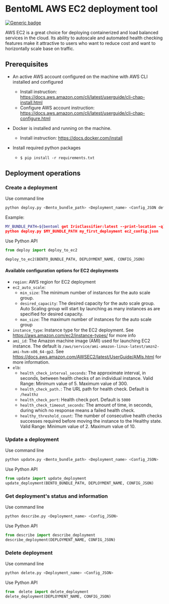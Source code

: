 # BentoML AWS EC2 deployment tool

[![Generic badge](https://img.shields.io/badge/Release-Alpha-<COLOR>.svg)](https://shields.io/)

AWS EC2 is a great choice for deploying containerized and load balanced services in the cloud.
Its ability to autoscale and automated health checking features make it attractive to
users who want to reduce cost and want to horizontally scale base on traffic.

## Prerequisites

- An active AWS account configured on the machine with AWS CLI installed and configured
    - Install instruction: https://docs.aws.amazon.com/cli/latest/userguide/cli-chap-install.html
    - Configure AWS account instruction: https://docs.aws.amazon.com/cli/latest/userguide/cli-chap-configure.html
- Docker is installed and running on the machine.
    - Install instruction: https://docs.docker.com/install

- Install required python packages
    - `$ pip install -r requirements.txt`


## Deployment operations

### Create a deployment

Use command line

```bash
python deploy.py <Bento_bundle_path> <Deployment_name> <Config_JSON default is ec2_config.json>
```

Example:

```bash
MY_BUNDLE_PATH=${bentoml get IrisClassifier:latest --print-location -q)
python deploy.py $MY_BUNDLE_PATH my_first_deployment ec2_config.json
```

Use Python API

```python
from deploy import deploy_to_ec2

deploy_to_ec2(BENTO_BUNDLE_PATH, DEPLOYMENT_NAME, CONFIG_JSON)
```

#### Available configuration options for EC2 deployments

* `region`: AWS region for EC2 deployment
* `ec2_auto_scale`:
  * `min_size`:  The minimum number of instances for the auto scale group.
  * `desired_capacity`: The desired capacity for the auto scale group. Auto Scaling group will start by launching as many instances as are specified for desired capacity.
  * `max_size`: The maximum number of instances for the auto scale group
* `instance_type`: Instance type for the EC2 deployment. See https://aws.amazon.com/ec2/instance-types/ for more info
* `ami_id`: The Amazon machine image (AMI) used for launching EC2 instance. The default is `/aws/service/ami-amazon-linux-latest/amzn2-ami-hvm-x86_64-gp2`. See https://docs.aws.amazon.com/AWSEC2/latest/UserGuide/AMIs.html for more information.
* `elb`:
  * `health_check_interval_seconds`: The approximate interval, in seconds, between health checks of an individual instance. Valid Range: Minimum value of 5. Maximum value of 300.
  * `health_check_path.`: The URL path for health check. Default is `/healthz`
  * `health_check_port`: Health check port. Default is `5000`
  * `health_check_timeout_seconds`: The amount of time, in seconds, during which no response means a failed health check.
  * `healthy_threshold_count`: The number of consecutive health checks successes required before moving the instance to the Healthy state. Valid Range: Minimum value of 2. Maximum value of 10.

### Update a deployment

Use command line

```bash
python update.py <Bento_bundle_path> <Deployment_name> <Config_JSON>
```

Use Python API

```python
from update import update_deployment
update_deployment(BENTO_BUNDLE_PATH, DEPLOYMENT_NAME, CONFIG_JSON)
```

### Get deployment's status and information

Use command line

```bash
python describe.py <Deployment_name> <Config_JSON>
```

Use Python API

```python
from describe import describe_deployment
describe_deployment(DEPLOYMENT_NAME, CONFIG_JSON)
```

### Delete deployment

Use command line

```bash
python delete.py <Deployment_name> <Config_JSON>
```

Use Python API

```python
from  delete import delete_deployment
delete_deployment(DEPLOYMENT_NAME, CONFIG_JSON)
```
